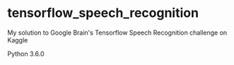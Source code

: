 # tensorflow_speech_recognition
My solution to Google Brain's Tensorflow Speech Recognition challenge on Kaggle

Python 3.6.0